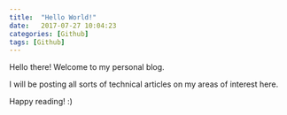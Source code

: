 ```yaml
---
title:  "Hello World!"
date:   2017-07-27 10:04:23
categories: [Github]
tags: [Github]
---
```


Hello there! Welcome to my personal blog. 

I will be posting all sorts of technical articles on my areas of interest here.

Happy reading! :)

